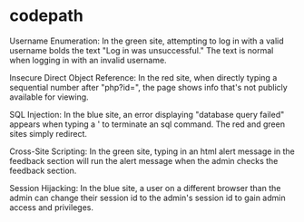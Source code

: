 # codepath

Username Enumeration: In the green site, attempting to log in with a valid
		      username bolds the text "Log in was unsuccessful." 
		      The text is normal when logging in with an 
		      invalid username.

Insecure Direct Object Reference: In the red site, when directly typing a 
				  sequential number after "php?id=", 
				  the page shows info that's not publicly 
				  available for viewing. 

SQL Injection: In the blue site, an error displaying "database query failed"
	       appears when typing a ' to terminate an sql command. The red 
	       and green sites simply redirect. 

Cross-Site Scripting: In the green site, typing in an html alert message in the 
		      feedback section will run the alert message when the admin
		      checks the feedback section. 

Session Hijacking: In the blue site, a user on a different browser than the
		   admin can change their session id to the admin's session id 
		   to gain admin access and privileges.